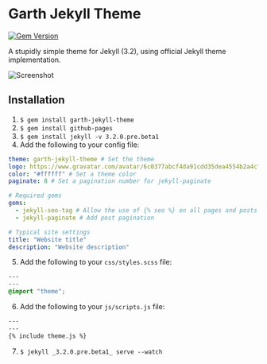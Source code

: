 # Garth Jekyll Theme

[![Gem Version](https://badge.fury.io/rb/garth-jekyll-theme.svg)](https://badge.fury.io/rb/garth-jekyll-theme)

A stupidly simple theme for Jekyll (3.2), using official Jekyll theme implementation.

![Screenshot](https://raw.githubusercontent.com/daviddarnes/garth-jekyll-theme/master/screenshot.png)

## Installation

1. `$ gem install garth-jekyll-theme`
2. `$ gem install github-pages`
3. `$ gem install jekyll -v 3.2.0.pre.beta1`
4. Add the following to your config file:
  
  ``` yml
  theme: garth-jekyll-theme # Set the theme
  logo: https://www.gravatar.com/avatar/6c0377abcf4da91cdd35dea4554b2a4c?s=300 # Provide an avatar/logo
  color: "#ffffff" # Set a theme color
  paginate: 8 # Set a pagination number for jekyll-paginate

  # Required gems
  gems:
    - jekyll-seo-tag # Allow the use of {% seo %} on all pages and posts
    - jekyll-paginate # Add post pagination

  # Typical site settings
  title: "Website title"
  description: "Website description"
  ```

5. Add the following to your `css/styles.scss` file:

  ``` css
  ---
  ---
  @import "theme";
  ```
  
6. Add the following to your `js/scripts.js` file:

  ``` html
  ---
  ---
  {% include theme.js %}
  ```
  
7. `$ jekyll _3.2.0.pre.beta1_ serve --watch`
